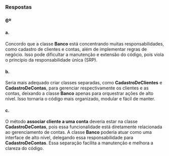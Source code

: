 ### Respostas

### 6º
#### a. 
Concordo que a classe **Banco** está concentrando muitas responsabilidades, como cadastro de clientes e contas, além de implementar regras de negócio. Isso pode dificultar a manutenção e extensão do código, pois viola o princípio da responsabilidade única (SRP).

#### b. 
Seria mais adequado criar classes separadas, como **CadastroDeClientes** e **CadastroDeContas**, para gerenciar respectivamente os clientes e as contas, deixando a classe **Banco** apenas para orquestrar ações de alto nível. Isso tornaria o código mais organizado, modular e fácil de manter.

#### c. 
O método **associar cliente a uma conta** deveria estar na classe **CadastroDeContas**, pois essa funcionalidade está diretamente relacionada ao gerenciamento de contas. A classe **Banco** poderia atuar como uma interface de alto nível, delegando essa responsabilidade para **CadastroDeContas**. Essa separação facilita a manutenção e melhora a clareza do código.

